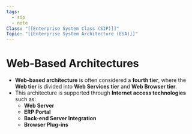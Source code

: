 ```yaml
---
tags:
  - sip
  - note
Class: "[[Enterprise System Class (SIP)]]"
Topic: "[[Enterprise System Architecture (ESA)]]"
---
```



# Web-Based Architectures

- **Web-based architecture** is often considered a **fourth tier**, where the **Web tier** is divided into **Web Services tier** and **Web Browser tier**.
- This architecture is supported through **Internet access technologies** such as:
    - **Web Server**
    - **ERP Portal**
    - **Back-end Server Integration**
    - **Browser Plug-ins**


